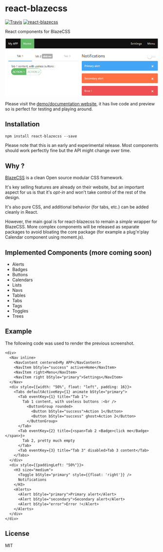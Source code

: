 # react-blazecss

[![Travis][build-badge]][build]
[![react-blazecss][npm-badge]][npm]

React components for BlazeCSS

[build-badge]: https://img.shields.io/travis/appcraft/react-blazecss/master.svg?style=flat-square
[build]: https://travis-ci.org/appcraft/react-blazecss

[npm-badge]: https://img.shields.io/npm/v/react-blazecss.svg?style=flat-square
[npm]: https://www.npmjs.org/react-blazecss/npm-package

![Preview](doc/example.png?raw=true "Preview")

Please visit the [demo/documentation website](https://appcraft.github.io/react-blazecss/), it has live code and preview so is perfect for testing and playing around.

## Installation

`npm install react-blazecss --save`

Please note that this is an early and experimental release. Most components should work perfectly fine but the API might change over time.

## Why ?

[BlazeCSS](http://blazecss.com/) is a clean Open source modular CSS framework.

It's key selling features are already on their website, but an important aspect for us is that it's *opt-in* and won't take control of the rest of the design.

It's also pure CSS, and additional behavior (for tabs, etc.) can be added cleanly in React.

However, the main goal is for react-blazecss to remain a *simple* wrapper for BlazeCSS. More complex components will be released as separate packages to avoid bloating the core package (for example a plug'n'play Calendar component using moment.js).

## Implemented Components (more coming soon)

- Alerts
- Badges
- Buttons
- Calendars
- Lists
- Navs
- Tables
- Tabs
- Tags
- Toggles
- Trees

## Example

The following code was used to render the previous screenshot.

```
<div>
  <Nav inline>
    <NavContent centered>My APP</NavContent>
    <NavItem bStyle="success" active>Home</NavItem>
    <NavItem right>Menu</NavItem>
    <NavItem right bStyle="primary">Settings</NavItem>
  </Nav>
  <div style={{width: "50%", float: "left", padding: 16}}>
    <Tabs defaultActiveKey={1} animate bStyle="primary">
      <Tab eventKey={1} title="Tab 1">
        Tab 1 content, with useless buttons :<br />
          <ButtonGroup rounded>
            <Button bStyle="success">Action 1</Button>
            <Button bStyle="success" ghost>Action 2</Button>
          </ButtonGroup>
      </Tab>
      <Tab eventKey={2} title={<span>Tab 2 <Badge>click me</Badge></span>}>
        Tab 2, pretty much empty
      </Tab>
      <Tab eventKey={3} title="Tab 3" disabled>Tab 3 content</Tab>
    </Tabs>
  </div>
  <div style={{paddingLeft: "50%"}}>
    <H3 size="medium">
      <Toggle bStyle="primary" style={{float: 'right'}} />
      Notifications
    </H3>
    <Alerts>
      <Alert bStyle="primary">Primary alert</Alert>
      <Alert bStyle="secondary">Secondary alert</Alert>
      <Alert bStyle="error">Error !</Alert>
    </Alerts>
  </div>
</div>
```

## License

MIT
